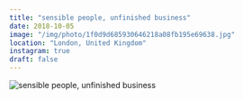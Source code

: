 ```yaml
---
title: "sensible people, unfinished business"
date: 2018-10-05
image: "/img/photo/1f0d9d685930646218a08fb195e69638.jpg"
location: "London, United Kingdom"
instagram: true
draft: false
---
```


![sensible people, unfinished business](/img/photo/1f0d9d685930646218a08fb195e69638.jpg)
